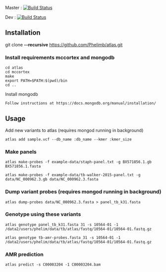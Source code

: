 Master : [![Build Status](https://travis-ci.com/Phelimb/atlas.svg?token=zS56Z2pmznVQKhUTxqcq&branch=master)](https://travis-ci.com/Phelimb/atlas)

Dev : [![Build Status](https://travis-ci.com/Phelimb/atlas.svg?token=zS56Z2pmznVQKhUTxqcq&branch=dev)](https://travis-ci.com/Phelimb/atlas)

## Installation

git clone **--recursive** https://github.com/Phelimb/atlas.git

### Install requirements mccortex and mongodb

	cd atlas
	cd mccortex
	make	
	export PATH=$PATH:$(pwd)/bin
	cd ..

Install mongodb

	Follow instructions at https://docs.mongodb.org/manual/installation/


## Usage

Add new variants to atlas (requires mongod running in background)

	atlas add sample.vcf --db_name :db_name --kmer :kmer_size

### Make panels

	atlas make-probes -f example-data/staph-panel.txt -g BX571856.1.gb BX571856.1.fasta

	atlas make-probes -f example-data/tb-walker-2015-panel.txt -g data/NC_000962.3.gb data/NC_000962.3.fasta

### Dump variant probes (requires mongod running in background)

	atlas dump-probes data/NC_000962.3.fasta > panel_tb_k31.fasta

### Genotype using these variants

	atlas genotype panel_tb_k31.fasta 31 -s 10564-01 -1 /data2/users/phelim/data/tb/atlas/fastq/10564-01/10564-01.fastq.gz

	atlas genotype tb-amr-probes.fasta 31 -s 10564-01 -1 /data2/users/phelim/data/tb/atlas/fastq/10564-01/10564-01.fastq.gz

### AMR prediction

	atlas predict -s C00003204 -1 C00003204.bam


